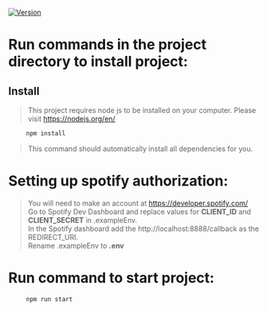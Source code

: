 <p>
  <a href="https://www.npmjs.com/package/express" target="_blank">
    <img alt="Version" src="https://img.shields.io/npm/v/Express.svg">
  </a>
</p>

# Run commands in the project directory to install project:

## Install

>This project requires node js to be installed on your computer. Please visit https://nodejs.org/en/<br>


```sh
     npm install
```
>This command should automatically install all dependencies for you.

# Setting up spotify authorization:

>You will need to make an account at https://developer.spotify.com/<br>
>Go to Spotify Dev Dashboard and replace values for **CLIENT_ID** and  **CLIENT_SECRET** in .exampleEnv.<br>
>In the Spotify dashboard add the http://localhost:8888/callback as the REDIRECT_URI.<br>
>Rename .exampleEnv to **.env**<br>


# Run command to start project:

```sh
     npm run start
```
